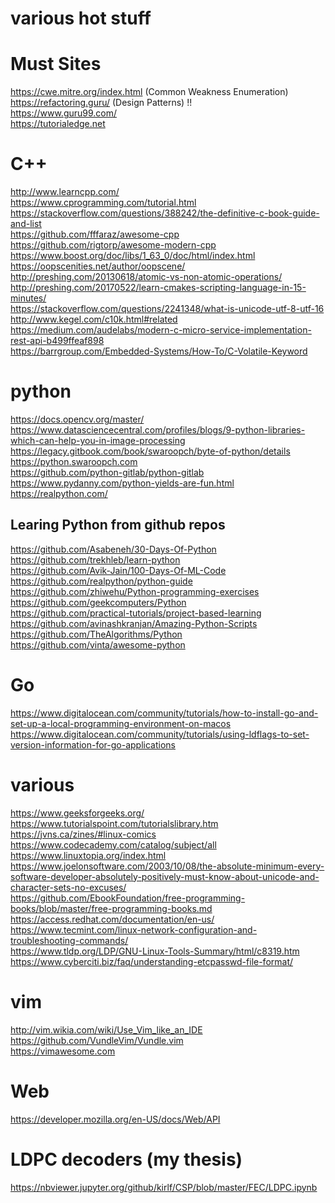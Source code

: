 # various hot stuff

# Must Sites
https://cwe.mitre.org/index.html (Common Weakness Enumeration)<br>
https://refactoring.guru/ (Design Patterns) !! <br>
https://www.guru99.com/<br>
https://tutorialedge.net<br>

# C++
http://www.learncpp.com/ <br>
https://www.cprogramming.com/tutorial.html <br>
https://stackoverflow.com/questions/388242/the-definitive-c-book-guide-and-list <br>
https://github.com/fffaraz/awesome-cpp <br>
https://github.com/rigtorp/awesome-modern-cpp <br>
https://www.boost.org/doc/libs/1_63_0/doc/html/index.html <br>
https://oopscenities.net/author/oopscene/ <br>
http://preshing.com/20130618/atomic-vs-non-atomic-operations/ <br>
http://preshing.com/20170522/learn-cmakes-scripting-language-in-15-minutes/ <br>
https://stackoverflow.com/questions/2241348/what-is-unicode-utf-8-utf-16 <br>
http://www.kegel.com/c10k.html#related <br>
https://medium.com/audelabs/modern-c-micro-service-implementation-rest-api-b499ffeaf898 <br>
https://barrgroup.com/Embedded-Systems/How-To/C-Volatile-Keyword <br>

# python
https://docs.opencv.org/master/ <br>
https://www.datasciencecentral.com/profiles/blogs/9-python-libraries-which-can-help-you-in-image-processing <br>
https://legacy.gitbook.com/book/swaroopch/byte-of-python/details <br>
https://python.swaroopch.com <br>
https://github.com/python-gitlab/python-gitlab <br>
https://www.pydanny.com/python-yields-are-fun.html<br>
https://realpython.com/<br>

## Learing Python from github repos
https://github.com/Asabeneh/30-Days-Of-Python<br>
https://github.com/trekhleb/learn-python<br>
https://github.com/Avik-Jain/100-Days-Of-ML-Code<br>
https://github.com/realpython/python-guide<br>
https://github.com/zhiwehu/Python-programming-exercises<br>
https://github.com/geekcomputers/Python<br>
https://github.com/practical-tutorials/project-based-learning<br>
https://github.com/avinashkranjan/Amazing-Python-Scripts<br>
https://github.com/TheAlgorithms/Python<br>
https://github.com/vinta/awesome-python<br>



# Go
https://www.digitalocean.com/community/tutorials/how-to-install-go-and-set-up-a-local-programming-environment-on-macos<br>
https://www.digitalocean.com/community/tutorials/using-ldflags-to-set-version-information-for-go-applications<br>

# various
https://www.geeksforgeeks.org/<br>
https://www.tutorialspoint.com/tutorialslibrary.htm <br>
https://jvns.ca/zines/#linux-comics <br>
https://www.codecademy.com/catalog/subject/all <br>
https://www.linuxtopia.org/index.html <br>
https://www.joelonsoftware.com/2003/10/08/the-absolute-minimum-every-software-developer-absolutely-positively-must-know-about-unicode-and-character-sets-no-excuses/ <br>
https://github.com/EbookFoundation/free-programming-books/blob/master/free-programming-books.md <br>
https://access.redhat.com/documentation/en-us/ <br>
https://www.tecmint.com/linux-network-configuration-and-troubleshooting-commands/ <br>
https://www.tldp.org/LDP/GNU-Linux-Tools-Summary/html/c8319.htm <br>
https://www.cyberciti.biz/faq/understanding-etcpasswd-file-format/ <br>

# vim
http://vim.wikia.com/wiki/Use_Vim_like_an_IDE <br>
https://github.com/VundleVim/Vundle.vim <br>
https://vimawesome.com<br>

# Web
https://developer.mozilla.org/en-US/docs/Web/API

# LDPC decoders (my thesis)
https://nbviewer.jupyter.org/github/kirlf/CSP/blob/master/FEC/LDPC.ipynb
